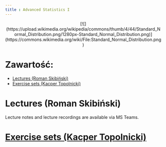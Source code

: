 ```yaml
---
title : Advanced Statistics I
---
```


<center>
[![](https://upload.wikimedia.org/wikipedia/commons/thumb/4/44/Standard_Normal_Distribution.png/1280px-Standard_Normal_Distribution.png)](https://commons.wikimedia.org/wiki/File:Standard_Normal_Distribution.png)
</center>



# Zawartość:

* [Lectures (Roman Skibiński)](#lectures-roman-skibiński)
* [Exercise sets (Kacper Topolnicki)](./000000pl.html)



# Lectures (Roman Skibiński)

Lecture notes and lecture recordings are available 
via MS Teams.


# [Exercise sets (Kacper Topolnicki)](./000000pl.html)


